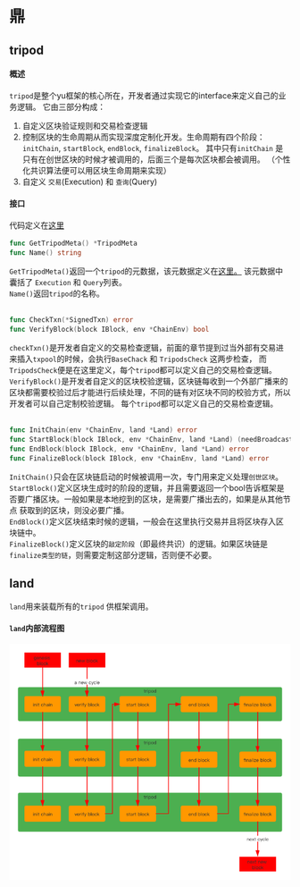 # 鼎  

## tripod  
#### 概述
`tripod`是整个yu框架的核心所在，开发者通过实现它的interface来定义自己的业务逻辑。 它由三部分构成：  
1.  自定义区块验证规则和交易检查逻辑   
2.  控制区块的生命周期从而实现深度定制化开发。生命周期有四个阶段：`initChain`, `startBlock`, `endBlock`, `finalizeBlock`。 其中只有`initChain`
是只有在创世区块的时候才被调用的，后面三个是每次区块都会被调用。 （个性化共识算法便可以用区块生命周期来实现）   
3. 自定义 `交易`(Execution) 和 `查询`(Query) 
#### 接口  
代码定义在[这里](https://github.com/Lawliet-Chan/yu/blob/master/tripod/tripod.go)  

```go
func GetTripodMeta() *TripodMeta
func Name() string
```
`GetTripodMeta()`返回一个`tripod`的元数据，该元数据定义在[这里。](https://github.com/Lawliet-Chan/yu/blob/master/tripod/tripod_meta.go#L11)
该元数据中囊括了 `Execution` 和 `Query`列表。  
`Name()`返回`tripod`的名称。

## 
```go
func CheckTxn(*SignedTxn) error
func VerifyBlock(block IBlock, env *ChainEnv) bool
``` 
`checkTxn()`是开发者自定义的交易检查逻辑，前面的章节提到过当外部有交易进来插入`txpool`的时候，会执行`BaseChack` 和 `TripodsCheck` 这两步检查，
而`TripodsCheck`便是在这里定义，每个`tripod`都可以定义自己的交易检查逻辑。  
`VerifyBlock()`是开发者自定义的区块校验逻辑，区块链每收到一个外部广播来的区块都需要校验过后才能进行后续处理，不同的链有对区块不同的校验方式，所以 
开发者可以自己定制校验逻辑。 每个`tripod`都可以定义自己的交易检查逻辑。

##  
```go
func InitChain(env *ChainEnv, land *Land) error
func StartBlock(block IBlock, env *ChainEnv, land *Land) (needBroadcast bool, err error)
func EndBlock(block IBlock, env *ChainEnv, land *Land) error
func FinalizeBlock(block IBlock, env *ChainEnv, land *Land) error
```  
`InitChain()`只会在区块链启动的时候被调用一次，专门用来定义处理`创世区块`。  
`StartBlock()`定义区块生成时的阶段的逻辑，并且需要返回一个bool告诉框架是否要广播区块。一般如果是本地挖到的区块，是需要广播出去的，如果是从其他节点
获取到的区块，则没必要广播。    
`EndBlock()`定义区块结束时候的逻辑，一般会在这里执行交易并且将区块存入区块链中。   
`FinalizeBlock()`定义区块的`敲定阶段`（即最终共识）的逻辑。如果区块链是`finalize类型的链`，则需要定制这部分逻辑，否则便不必要。


## land  
`land`用来装载所有的`tripod` 供框架调用。
#### `land`内部流程图
![image](land内部流程图.png)

 